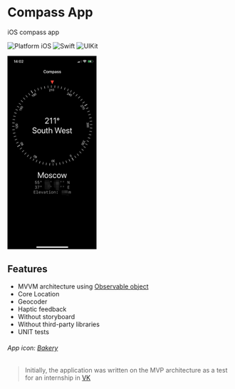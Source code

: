 # Compass App 

iOS compass app

![Platform iOS](https://img.shields.io/badge/-VK-blue.svg)
![Swift](https://img.shields.io/badge/-Swift-orange.svg)
![UIKit](https://img.shields.io/badge/-UIKit-purple.svg)

<img src="https://github.com/032nnxkitty/CompassApp-iOS/blob/main/Screenshots/compass.JPEG" width="200"> 

## Features
- MVVM architecture using [Observable object](https://github.com/032nnxkitty/SwiftUsefulSnippets/blob/main/Snippets/ObservableObject.swift)
- Core Location
- Geocoder
- Haptic feedback
- Without storyboard
- Without third-party libraries
- UNIT tests



###### App icon: [Bakery](https://apps.apple.com/nl/app/bakery-simple-icon-creator/id1575220747?mt=12)

> Initially, the application was written on the MVP architecture as a test for an internship in [VK](https://github.com/VKCOM)
